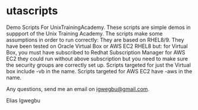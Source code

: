 # utascripts

Demo Scripts For UnixTrainingAcademy.
These scripts are simple demos in suppport of the Unix Training Academy.
The scripts make some assumptions in order to run correctly:
They are based on RHEL8/9.
They have been tested on Oracle Virtual Box or AWS EC2 RHEL8 but:
for Virtual Box, you must have subscribed to Redhat Subscription Manager
for AWS EC2 they could run without above subscription but you need to make
sure the security groups are correctly set up.
Scripts targeted for just the Virtual box include -vb in the name.
Scripts targeted for AWS EC2 have -aws in the name.

Any questions, send me an email on igwegbu@gmail.com.

Elias Igwegbu
